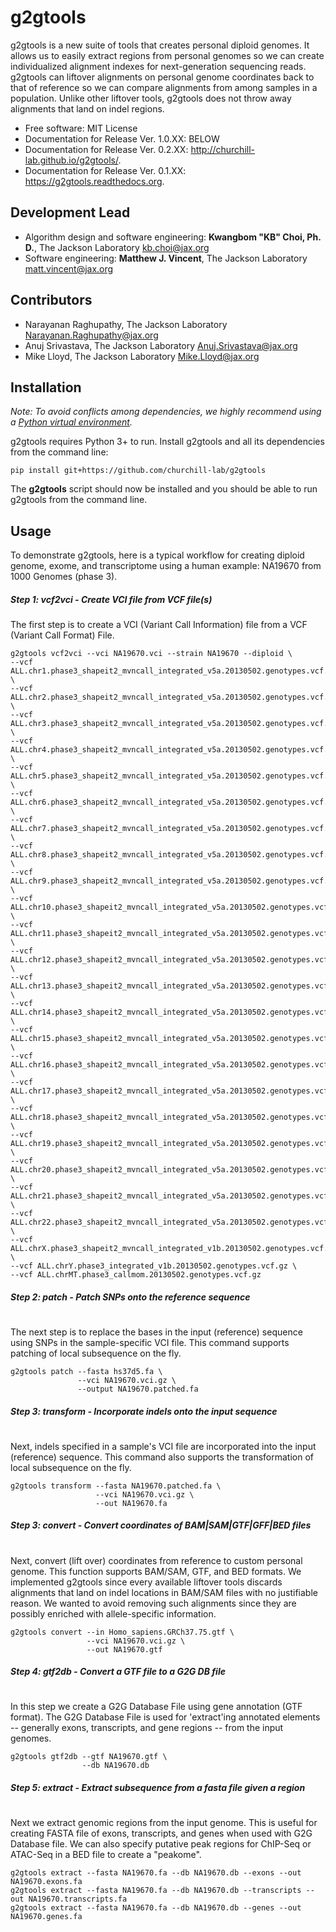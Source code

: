 # g2gtools

g2gtools is a new suite of tools that creates personal diploid genomes. It allows us to easily extract regions from personal genomes so we can create individualized alignment indexes for next-generation sequencing reads. g2gtools can liftover alignments on personal genome coordinates back to that of reference so we can compare alignments from among samples in a population. Unlike other liftover tools, g2gtools does not throw away alignments that land on indel regions.

* Free software: MIT License
* Documentation for Release Ver. 1.0.XX: BELOW
* Documentation for Release Ver. 0.2.XX: http://churchill-lab.github.io/g2gtools/.
* Documentation for Release Ver. 0.1.XX: https://g2gtools.readthedocs.org.

Development Lead
----------------

* Algorithm design and software engineering: **Kwangbom "KB" Choi, Ph. D.**, The Jackson Laboratory <kb.choi@jax.org>
* Software engineering: **Matthew J. Vincent**, The Jackson Laboratory <matt.vincent@jax.org>

Contributors
------------

* Narayanan Raghupathy, The Jackson Laboratory <Narayanan.Raghupathy@jax.org>
* Anuj Srivastava, The Jackson Laboratory <Anuj.Srivastava@jax.org>
* Mike Lloyd, The Jackson Laboratory <Mike.Lloyd@jax.org>


## Installation

*Note: To avoid conflicts among dependencies, we highly recommend using a [Python virtual environment](https://realpython.com/python-virtual-environments-a-primer/).*

g2gtools requires Python 3+ to run.  Install g2gtools and all its dependencies from the command line:

```
pip install git+https://github.com/churchill-lab/g2gtools
```

The **g2gtools** script should now be installed and you should be able to run g2gtools from the command line. 

## Usage

To demonstrate g2gtools, here is a typical workflow for creating diploid genome, exome, and transcriptome using a human example: NA19670 from 1000 Genomes (phase 3).


##### Step 1: vcf2vci -  Create VCI file from VCF file(s)


The first step is to create a VCI (Variant Call Information) file from a VCF (Variant Call Format) File. 

```
g2gtools vcf2vci --vci NA19670.vci --strain NA19670 --diploid \
--vcf ALL.chr1.phase3_shapeit2_mvncall_integrated_v5a.20130502.genotypes.vcf.gz \
--vcf ALL.chr2.phase3_shapeit2_mvncall_integrated_v5a.20130502.genotypes.vcf.gz \
--vcf ALL.chr3.phase3_shapeit2_mvncall_integrated_v5a.20130502.genotypes.vcf.gz \
--vcf ALL.chr4.phase3_shapeit2_mvncall_integrated_v5a.20130502.genotypes.vcf.gz \
--vcf ALL.chr5.phase3_shapeit2_mvncall_integrated_v5a.20130502.genotypes.vcf.gz \
--vcf ALL.chr6.phase3_shapeit2_mvncall_integrated_v5a.20130502.genotypes.vcf.gz \
--vcf ALL.chr7.phase3_shapeit2_mvncall_integrated_v5a.20130502.genotypes.vcf.gz \
--vcf ALL.chr8.phase3_shapeit2_mvncall_integrated_v5a.20130502.genotypes.vcf.gz \
--vcf ALL.chr9.phase3_shapeit2_mvncall_integrated_v5a.20130502.genotypes.vcf.gz \
--vcf ALL.chr10.phase3_shapeit2_mvncall_integrated_v5a.20130502.genotypes.vcf.gz \
--vcf ALL.chr11.phase3_shapeit2_mvncall_integrated_v5a.20130502.genotypes.vcf.gz \
--vcf ALL.chr12.phase3_shapeit2_mvncall_integrated_v5a.20130502.genotypes.vcf.gz \
--vcf ALL.chr13.phase3_shapeit2_mvncall_integrated_v5a.20130502.genotypes.vcf.gz \
--vcf ALL.chr14.phase3_shapeit2_mvncall_integrated_v5a.20130502.genotypes.vcf.gz \
--vcf ALL.chr15.phase3_shapeit2_mvncall_integrated_v5a.20130502.genotypes.vcf.gz \
--vcf ALL.chr16.phase3_shapeit2_mvncall_integrated_v5a.20130502.genotypes.vcf.gz \
--vcf ALL.chr17.phase3_shapeit2_mvncall_integrated_v5a.20130502.genotypes.vcf.gz \
--vcf ALL.chr18.phase3_shapeit2_mvncall_integrated_v5a.20130502.genotypes.vcf.gz \
--vcf ALL.chr19.phase3_shapeit2_mvncall_integrated_v5a.20130502.genotypes.vcf.gz \
--vcf ALL.chr20.phase3_shapeit2_mvncall_integrated_v5a.20130502.genotypes.vcf.gz \
--vcf ALL.chr21.phase3_shapeit2_mvncall_integrated_v5a.20130502.genotypes.vcf.gz \
--vcf ALL.chr22.phase3_shapeit2_mvncall_integrated_v5a.20130502.genotypes.vcf.gz \
--vcf ALL.chrX.phase3_shapeit2_mvncall_integrated_v1b.20130502.genotypes.vcf.gz \
--vcf ALL.chrY.phase3_integrated_v1b.20130502.genotypes.vcf.gz \
--vcf ALL.chrMT.phase3_callmom.20130502.genotypes.vcf.gz
```

##### Step 2: patch - Patch SNPs onto the reference sequence
#

The next step is to replace the bases in the input (reference) sequence using SNPs in the 
sample-specific VCI file. This command supports patching of local subsequence on the fly.

```
g2gtools patch --fasta hs37d5.fa \
               --vci NA19670.vci.gz \
               --output NA19670.patched.fa
```

##### Step 3: transform - Incorporate indels onto the input sequence
#

Next, indels specified in a sample's VCI file are incorporated into the input (reference) sequence. This
command also supports the transformation of local subsequence on the fly.

```
g2gtools transform --fasta NA19670.patched.fa \
                   --vci NA19670.vci.gz \
                   --out NA19670.fa
```

##### Step 3: convert - Convert coordinates of BAM|SAM|GTF|GFF|BED files
#

Next, convert (lift over) coordinates from reference to custom personal genome. This function supports BAM/SAM, GTF, and BED formats. We implemented g2gtools since every available liftover tools discards alignments that land on indel locations in BAM/SAM files with no justifiable reason. We wanted to avoid removing such alignments since they are possibly enriched with allele-specific information.

```
g2gtools convert --in Homo_sapiens.GRCh37.75.gtf \
                 --vci NA19670.vci.gz \
                 --out NA19670.gtf
```

##### Step 4: gtf2db - Convert a GTF file to a G2G DB file
#

In this step we create a G2G Database File using gene annotation (GTF format). The G2G Database File is used for 'extract'ing annotated elements -- generally exons, transcripts, and gene regions -- from the input genomes.

```
g2gtools gtf2db --gtf NA19670.gtf \
                --db NA19670.db
```

##### Step 5: extract - Extract subsequence from a fasta file given a region
#

Next we extract genomic regions from the input genome. This is useful for creating FASTA file of exons, transcripts, and genes when used with G2G Database file. We can also specify putative peak regions for ChIP-Seq or ATAC-Seq in a BED file to create a "peakome".
                    
```
g2gtools extract --fasta NA19670.fa --db NA19670.db --exons --out NA19670.exons.fa
g2gtools extract --fasta NA19670.fa --db NA19670.db --transcripts --out NA19670.transcripts.fa
g2gtools extract --fasta NA19670.fa --db NA19670.db --genes --out NA19670.genes.fa
```








